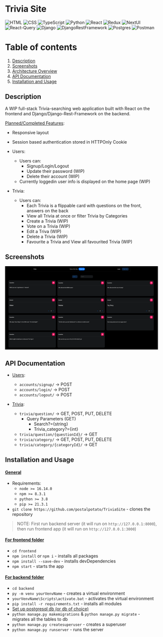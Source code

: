 # Trivia Site
![HTML](https://img.shields.io/badge/-HTML-gray?style=flat&logo=html5)
![CSS](https://img.shields.io/badge/-CSS-1fb30e?style=flat&logo=css3)
![TypeScript](https://img.shields.io/badge/-TypeScript-black?style=flat&logo=typescript)
![Python](https://img.shields.io/badge/-Python-black?style=flat&logo=python)
![React](https://img.shields.io/badge/-React-black?style=flat&logo=react)
![Redux](https://img.shields.io/badge/redux-%23593d88.svg?logo=redux&logoColor=white)
![NextUI](https://img.shields.io/badge/-NextUI-black?logo=Next.js)
![React-Query](https://img.shields.io/badge/-React%20Query-f2cbde?style=flat&logo=reactquery)
![Django](https://img.shields.io/badge/-Django-9ef0b4?style=flat&logo=django&logoColor=darkgreen)
![DjangoRestFramework](https://img.shields.io/badge/-Django%20Rest%20Framework-9ef0b4?style=flat)
![Postgres](https://img.shields.io/badge/postgres-%23316192.svg?logo=postgresql&logoColor=white)
![Postman](https://img.shields.io/badge/-Postman-black?style=flat&logo=postman&logoColor=orange)

# Table of contents
1. [Description](#description)
2. [Screenshots](#screenshots)
3. [Architecture Overview](#architecture-overview)
4. [API Documentation](#api-documentation)
5. [Installation and Usage](#installation-usage)

## Description <a name="description"></a>
A WIP full-stack Trivia-searching web application built with React on the frontend and Django/Django-Rest-Framework on the backend.

<ins>Planned/Completed Features</ins>:
- Responsive layout
- Session based authentication stored in HTTPOnly Cookie
- Users:
  - Users can:
    - Signup/Login/Logout
    - Update their password (WIP)
    - Delete their account (WIP)
  - Currently loggedin user info is displayed on the home page (WIP)
  
- Trivia:
  - Users can:
    - Each Trivia is a flippable card with questions on the front, answers on the back
    - View all Trivia at once or filter Trivia by Categories
    - Create a Trivia (WIP)
    - Vote on a Trivia (WIP)
    - Edit a Triva (WIP)
    - Delete a Trivia (WIP)
    - Favourite a Trivia and View all favourited Trivia (WIP)

## Screenshots <a name="screenshots"></a>
![](readme-res//TriviaDemo.png)

## API Documentation <a name="api-documentation"></a>
- <ins>Users</ins>:
  - `accounts/signup/` -> POST
  - `accounts/login/` -> POST
  - `accounts/logout/` -> POST

- <ins>Trivia</ins>:
  - `trivia/question/` -> GET, POST, PUT, DELETE
    - Query Parameters (GET)
      - Search?={string}
      - Trivia_category?={int}
  - `trivia/question/{questionId}/` -> GET
  - `trivia/category/` -> GET, POST, PUT, DELETE
  - `trivia/category/{categoryId}/` -> GET
    

## Installation and Usage <a name="installation-usage"></a>
#### <ins>**General**</ins>
- Requirements:
  - `node >= 16.14.0`
  - `npm >= 8.3.1`
  - `python >= 3.8`
  - `pip >= 21.3.1`
- `git clone https://github.com/postalpotato/TriviaSite` - clones the repository
> NOTE: First run backend server (it will run on `http://127.0.0.1:8000`), then run frontend app (it will run on `http://127.0.0.1:3000`)

#### <ins>**For frontend folder**</ins> 
- `cd frontend`
- `npm install` or `npm i` - installs all packages
- `npm install --save-dev` - installs devDependencies 
- `npm start` - starts the app

#### <ins>**For backend folder**</ins>
- `cd backend`
- `py -m venv yourVenvName` - creates a virtual environment
- `yourVenvName\Scripts\activate.bat` - activates the virtual environment
- `pip install -r requirements.txt` - installs all modules
- [Set up postgresql db (or db of choice)](https://docs.djangoproject.com/en/4.1/ref/databases/#postgresql-notes)
- `python manage.py makemigrations` & `python manage.py migrate` - migrates all the tables to db
- `python manage.py createsuperuser` - creates a superuser
- `python manage.py runserver` - runs the server

